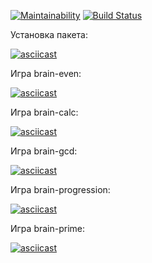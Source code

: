 [![Maintainability](https://api.codeclimate.com/v1/badges/665c47dfadee25b56a8d/maintainability)](https://codeclimate.com/github/nuposyatina/frontend-project-lvl1/maintainability)
[![Build Status](https://travis-ci.com/nuposyatina/frontend-project-lvl1.svg?branch=master)](https://travis-ci.com/nuposyatina/frontend-project-lvl1)

Установка пакета:

[![asciicast](https://asciinema.org/a/Y67QjJcGCChDM3SF2OYb7ezhQ.svg)](https://asciinema.org/a/Y67QjJcGCChDM3SF2OYb7ezhQ)

Игра brain-even:

[![asciicast](https://asciinema.org/a/ZQjUrCQsQcsoQs10luMcnnp4Y.svg)](https://asciinema.org/a/ZQjUrCQsQcsoQs10luMcnnp4Y)

Игра brain-calc:

[![asciicast](https://asciinema.org/a/5F754NxF4u8Zey9jWSERkqsge.svg)](https://asciinema.org/a/5F754NxF4u8Zey9jWSERkqsge)

Игра brain-gcd:

[![asciicast](https://asciinema.org/a/heTmNZ5nFWuO5jlpo7NcoFXNQ.svg)](https://asciinema.org/a/heTmNZ5nFWuO5jlpo7NcoFXNQ)

Игра brain-progression:

[![asciicast](https://asciinema.org/a/5rOdUQqjZ1JeUbcesExRqJAOU.svg)](https://asciinema.org/a/5rOdUQqjZ1JeUbcesExRqJAOU)

Игра brain-prime:

[![asciicast](https://asciinema.org/a/8mZRPfJmP2o9CSb3KL8mb3n2F.svg)](https://asciinema.org/a/8mZRPfJmP2o9CSb3KL8mb3n2F)
